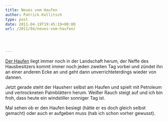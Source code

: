 ```yaml
---
title: Neues vom Haufen
author: Patrick Kollitsch
type: post
date: 2011-04-19T19:45:19+00:00
url: /2011/04/neues-vom-haufen/




---
```

<a href="1955">Der Haufen</a> liegt immer noch in der Landschaft herum, der Neffe des Hausbesitzers kommt immer noch jeden zweiten Tag vorbei und z&uuml;ndet ihn an einer anderen Ecke an und geht dann unverrichteterdings wieder von dannen.

Jetzt gerade steht der Hausherr selbst am Haufen und spielt mit Petroleum und vertrockneten Palmbl&auml;ttern herum. Wei&szlig;er Rauch steigt auf und ich bin froh, dass heute ein windstiller sonniger Tag ist. 

Mal sehen ob er den Haufen besiegt (h&auml;tte er es doch gleich selbst gemacht) oder auch er aufgeben muss (hab ich schon vorher gewusst).